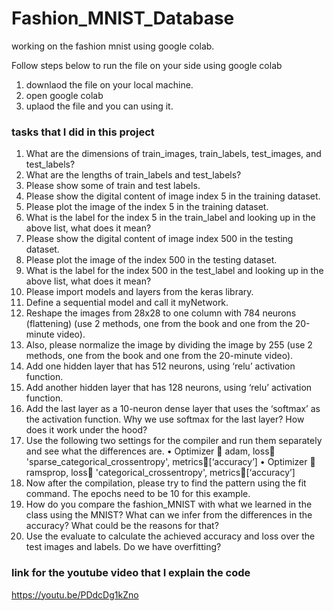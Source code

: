 # Fashion_MNIST_Database
working on the fashion mnist using google colab. 

Follow steps below to run the file on your side using google colab 

1. downlaod the file on your local machine. 
2. open google colab 
3. uplaod the file and you can using it. 


### tasks that I did in this project 
1.	What are the dimensions of train_images, train_labels, test_images, and test_labels?
2.	What are the lengths of train_labels and test_labels?
3.	Please show some of train and test labels.
4.	Please show the digital content of image index 5 in the training dataset.
5.	Please plot the image of the index 5 in the training dataset.
6.	What is the label for the index 5 in the train_label and looking up in the above list, what does it mean?
7.	Please show the digital content of image index 500 in the testing dataset.
8.	Please plot the image of the index 500 in the testing dataset.
9.	What is the label for the index 500 in the test_label and looking up in the above list, what does it mean?
10.	Please import models and layers from the keras library.
11.	Define a sequential model and call it myNetwork.
12.	Reshape the images from 28x28 to one column with 784 neurons (flattening) (use 2 methods, one from the book and one from the 20-minute video).
13.	Also, please normalize the image by dividing the image by 255 (use 2 methods, one from the book and one from the 20-minute video).
14.	Add one hidden layer that has 512 neurons, using ‘relu’ activation function.
15.	Add another hidden layer that has 128 neurons, using ‘relu’ activation function.
16.	Add the last layer as a 10-neuron dense layer that uses the ‘softmax’ as the activation function. Why we use softmax for the last layer? How does it work under the hood?
17.	Use the following two settings for the compiler and run them separately and see what the differences are. 
•	Optimizer   adam,  loss 'sparse_categorical_crossentropy', metrics[‘accuracy’]
•	Optimizer   ramsprop,  loss 'categorical_crossentropy', metrics[‘accuracy’]
18.	Now after the compilation, please try to find the pattern using the fit command. The epochs need to be 10 for this example.
19.	How do you compare the fashion_MNIST with what we learned in the class using the MNIST? What can we infer from the differences in the accuracy? What could be the reasons for that?
20.	Use the evaluate to calculate the achieved accuracy and loss over the test images and labels. Do we have overfitting? 


### link for the youtube video that I explain the code 

https://youtu.be/PDdcDg1kZno 
